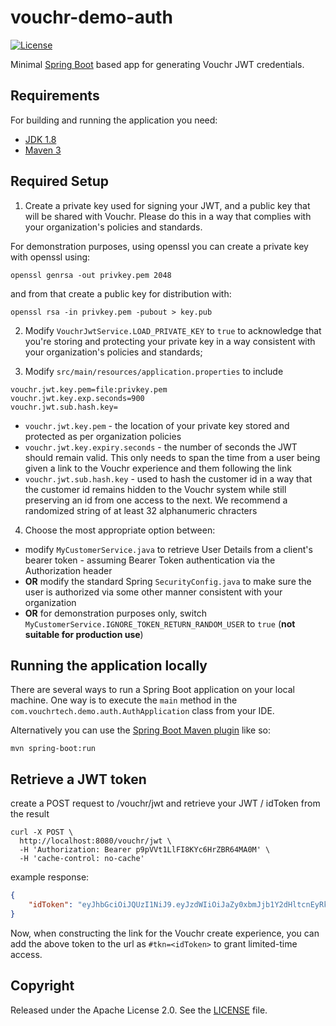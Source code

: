 # vouchr-demo-auth
[![License](http://img.shields.io/:license-apache-blue.svg)](http://www.apache.org/licenses/LICENSE-2.0.html)

Minimal [Spring Boot](http://projects.spring.io/spring-boot/) based app for generating Vouchr JWT credentials.

## Requirements

For building and running the application you need:

- [JDK 1.8](http://www.oracle.com/technetwork/java/javase/downloads/jdk8-downloads-2133151.html)
- [Maven 3](https://maven.apache.org)

## Required Setup

1. Create a private key used for signing your JWT, and a public key that will be shared with Vouchr.  Please do this in
a way that complies with your organization's policies and standards.

For demonstration purposes, using openssl you can create a private key with openssl using:

```
openssl genrsa -out privkey.pem 2048
```

and from that create a public key for distribution with:

```
openssl rsa -in privkey.pem -pubout > key.pub
```

2. Modify `VouchrJwtService.LOAD_PRIVATE_KEY` to `true` to acknowledge that you're storing and protecting your private
  key in a way consistent with your organization's policies and standards;

3. Modify `src/main/resources/application.properties` to include

```
vouchr.jwt.key.pem=file:privkey.pem
vouchr.jwt.key.exp.seconds=900
vouchr.jwt.sub.hash.key=
```

* `vouchr.jwt.key.pem` - the location of your private key stored and protected as per organization policies
* `vouchr.jwt.key.expiry.seconds` - the number of seconds the JWT should remain valid.  This only needs to
span the time from a user being given a link to the Vouchr experience and them following the link
* `vouchr.jwt.sub.hash.key` - used to hash the customer id in a way that the customer id remains hidden to the Vouchr
system while still preserving an id from one access to the next.  We recommend a randomized string of at least 32 
alphanumeric chracters

4. Choose the most appropriate option between:
  * modify `MyCustomerService.java` to retrieve User Details from a client's bearer token - assuming Bearer Token authentication 
    via the Authorization header
  * **OR** modify the standard Spring `SecurityConfig.java` to make sure the user is authorized via some other manner consistent with
    your organization
  * **OR** for demonstration purposes only, switch `MyCustomerService.IGNORE_TOKEN_RETURN_RANDOM_USER` to `true`  (**not suitable 
  for production use**) 

  



## Running the application locally

There are several ways to run a Spring Boot application on your local machine. One way is to execute the `main` method in the `com.vouchrtech.demo.auth.AuthApplication` class from your IDE.

Alternatively you can use the [Spring Boot Maven plugin](https://docs.spring.io/spring-boot/docs/current/reference/html/build-tool-plugins-maven-plugin.html) like so:

```shell
mvn spring-boot:run
```

## Retrieve a JWT token

create a POST request to /vouchr/jwt and retrieve your JWT / idToken from the result

```
curl -X POST \
  http://localhost:8080/vouchr/jwt \
  -H 'Authorization: Bearer p9pVVt1LlFI8KYc6HrZBR64MA0M' \
  -H 'cache-control: no-cache'
```

example response:

```json
{
    "idToken": "eyJhbGciOiJQUzI1NiJ9.eyJzdWIiOiJaZy0xbmJjb1Y2dHltcnEyRks2Z285bmoyN2FhRzA0WUlHaFd4cDBUVFl3IiwiZXhwIjoxNjA1MTk4MzAxfQ.eqv9wqRxZcbylCEJyFHNQOdq8HE_ON6A1i0th2d5W5x13RrWWPjEKnk2yt_OuiROVRD5eqBsQd0-ucCn_uYW7Mb3OXUI7z4sHx9PE8PAQqYcQaaSj1uhZckMWWR6Laqq1pqY91YorcjsZje8UJdWcVPOD8_kfv-Nd0E9LWpS6OfpyFLB5XMFFwZ7hEkBipzqrUpSbsmdZ7hI5m2doGY7bJ1YlAQ_Mhi2y80bAlQ5pAGYFxnAGArTVQyibY16V2DC5uN6i8fV1ZEzAqwiXymnTr2ioru4k6Oeif8rI6WaJku0d2rdqz3lS9zqi-ef6x9JL-O_hIwFXJFLAVr7b6-uaQ"
}
```

Now, when constructing the link for the Vouchr create experience, you can add the above token to the url as `#tkn=<idToken>` to
grant limited-time access.

## Copyright

Released under the Apache License 2.0. See the [LICENSE](https://github.com/vouchrapp/vouchr-demo-auth/blob/master/LICENSE) file.
